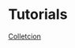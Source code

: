 # Tutorials
[Colletcion](https://github.com/kovteba/Tutorials/blob/master/collection/collection.markdown)
